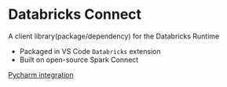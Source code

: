 

# Databricks Connect
A client library(package/dependency) for the Databricks Runtime
- Packaged in VS Code `Databricks` extension
- Built on open-source Spark Connect


[Pycharm integration](https://learn.microsoft.com/zh-cn/azure/databricks/dev-tools/databricks-connect/python/pycharm)

